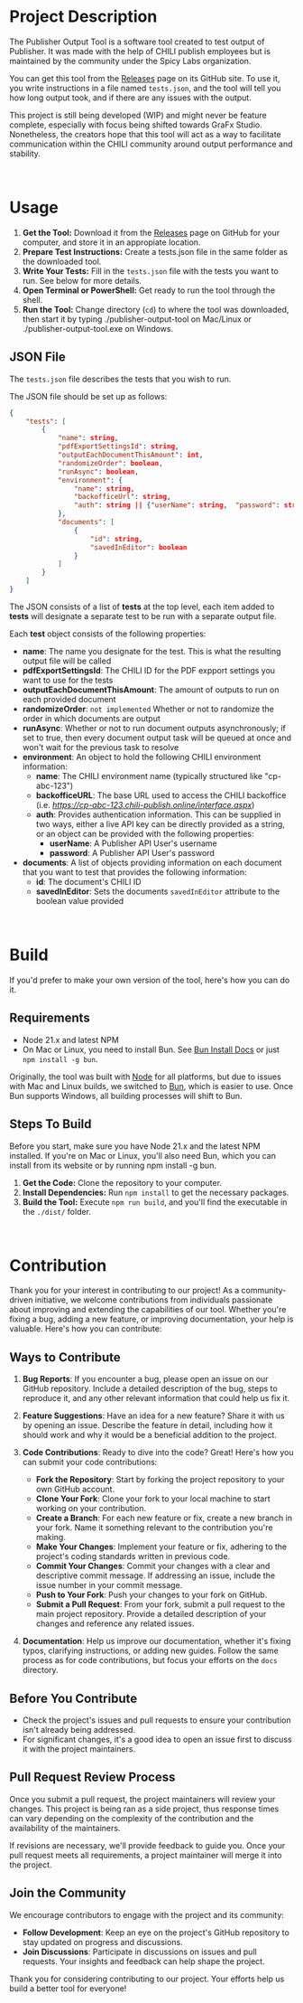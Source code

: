 # Project Description
The Publisher Output Tool is a software tool created to test output of Publisher. It was made with the help of CHILI publish employees but is maintained by the community under the Spicy Labs organization.

You can get this tool from the [Releases](https://github.com/spicy-labs/publisher-output-tool/releases) page on its GitHub site. To use it, you write instructions in a file named `tests.json`, and the tool will tell you how long output took, and if there are any issues with the output.

This project is still being developed (WIP) and might never be feature complete, especially with focus being shifted towards GraFx Studio. Nonetheless, the creators hope that this tool will act as a way to facilitate communication within the CHILI community around output performance and stability.

<br/>

# Usage
1. **Get the Tool:** Download it from the [Releases](https://github.com/spicy-labs/publisher-output-tool/releases) page on GitHub for your computer, and store it in an appropiate location.
2. **Prepare Test Instructions:** Create a tests.json file in the same folder as the downloaded tool.
3. **Write Your Tests:** Fill in the `tests.json` file with the tests you want to run. See below for more details.
4. **Open Terminal or PowerShell:** Get ready to run the tool through the shell.
5. **Run the Tool:** Change directory (`cd`) to where the tool was downloaded, then start it by typing ./publisher-output-tool on Mac/Linux or ./publisher-output-tool.exe on Windows.

## JSON File
The `tests.json` file describes the tests that you wish to run.

The JSON file should be set up as follows:
```JSON
{
    "tests": [
        {
            "name": string,
            "pdfExportSettingsId": string,
            "outputEachDocumentThisAmount": int,
            "randomizeOrder": boolean,
            "runAsync": boolean,
            "environment": {
                "name": string,
                "backofficeUrl": string,
                "auth": string || {"userName": string,  "password": string}
            },
            "documents": [
                {
                    "id": string,
                    "savedInEditor": boolean
                }
            ]
        }
    ]
}
```
The JSON consists of a list of **tests** at the top level, each item added to **tests** will designate a separate test to be run with a separate output file.

Each **test** object consists of the following properties:  
- **name**: The name you designate for the test. This is what the resulting output file will be called
- **pdfExportSettingsId**: The CHILI ID for the PDF expport settings you want to use for the tests
- **outputEachDocumentThisAmount**: The amount of outputs to run on each provided document
- **randomizeOrder**: `not implemented` Whether or not to randomize the order in which documents are output
- **runAsync**: Whether or not to run document outputs asynchronously; if set to true, then every document output task will be queued at once and won't wait for the previous task to resolve
- **environment**: An object to hold the following CHILI environment information:
  -  **name**: The CHILI environment name (typically structured like "cp-abc-123")
  - **backofficeURL**: The base URL used to access the CHILI backoffice (i.e. *https://cp-abc-123.chili-publish.online/interface.aspx*)
  - **auth**: Provides authentication information. This can be supplied in two ways, either a live API key can be directly provided as a string, or an object can be provided with the following properties:
    - **userName**: A Publisher API User's username
    - **password**: A Publisher API User's password
- **documents**: A list of objects providing information on each document that you want to test that provides the following information:
  - **id**: The document's CHILI ID
  - **savedInEditor**: Sets the documents `savedInEditor` attribute to the boolean value provided

<br/>

# Build
If you'd prefer to make your own version of the tool, here's how you can do it.

## Requirements
- Node 21.x and latest NPM
- On Mac or Linux, you need to install Bun. See [Bun Install Docs](https://bun.sh/docs/installation) or just `npm install -g bun`.

Originally, the tool was built with [Node](https://nodejs.org) for all platforms, but due to issues with Mac and Linux builds, we switched to [Bun](https://bun.sh), which is easier to use. Once Bun supports Windows, all building processes will shift to Bun.

## Steps To Build

Before you start, make sure you have Node 21.x and the latest NPM installed. If you're on Mac or Linux, you'll also need Bun, which you can install from its website or by running npm install -g bun.

1. **Get the Code:** Clone the repository to your computer.
2. **Install Dependencies:** Run `npm install` to get the necessary packages.
3. **Build the Tool:** Execute `npm run build`, and you'll find the executable in the `./dist/` folder.

<br/>

# Contribution
Thank you for your interest in contributing to our project! As a community-driven initiative, we welcome contributions from individuals passionate about improving and extending the capabilities of our tool. Whether you're fixing a bug, adding a new feature, or improving documentation, your help is valuable. Here's how you can contribute:

## Ways to Contribute
1. **Bug Reports**: If you encounter a bug, please open an issue on our GitHub repository. Include a detailed description of the bug, steps to reproduce it, and any other relevant information that could help us fix it.

2. **Feature Suggestions**: Have an idea for a new feature? Share it with us by opening an issue. Describe the feature in detail, including how it should work and why it would be a beneficial addition to the project.

3. **Code Contributions**: Ready to dive into the code? Great! Here's how you can submit your code contributions:
   - **Fork the Repository**: Start by forking the project repository to your own GitHub account.
   - **Clone Your Fork**: Clone your fork to your local machine to start working on your contribution.
   - **Create a Branch**: For each new feature or fix, create a new branch in your fork. Name it something relevant to the contribution you're making.
   - **Make Your Changes**: Implement your feature or fix, adhering to the project's coding standards written in previous code.
   - **Commit Your Changes**: Commit your changes with a clear and descriptive commit message. If addressing an issue, include the issue number in your commit message.
   - **Push to Your Fork**: Push your changes to your fork on GitHub.
   - **Submit a Pull Request**: From your fork, submit a pull request to the main project repository. Provide a detailed description of your changes and reference any related issues.

4. **Documentation**: Help us improve our documentation, whether it's fixing typos, clarifying instructions, or adding new guides. Follow the same process as for code contributions, but focus your efforts on the `docs` directory.

## Before You Contribute
- Check the project's issues and pull requests to ensure your contribution isn't already being addressed.
- For significant changes, it's a good idea to open an issue first to discuss it with the project maintainers.

## Pull Request Review Process
Once you submit a pull request, the project maintainers will review your changes. This project is being ran as a side project, thus response times can vary depending on the complexity of the contribution and the availability of the maintainers.

If revisions are necessary, we'll provide feedback to guide you. Once your pull request meets all requirements, a project maintainer will merge it into the project.

## Join the Community
We encourage contributors to engage with the project and its community:
- **Follow Development**: Keep an eye on the project's GitHub repository to stay updated on progress and discussions.
- **Join Discussions**: Participate in discussions on issues and pull requests. Your insights and feedback can help shape the project.

Thank you for considering contributing to our project. Your efforts help us build a better tool for everyone!
